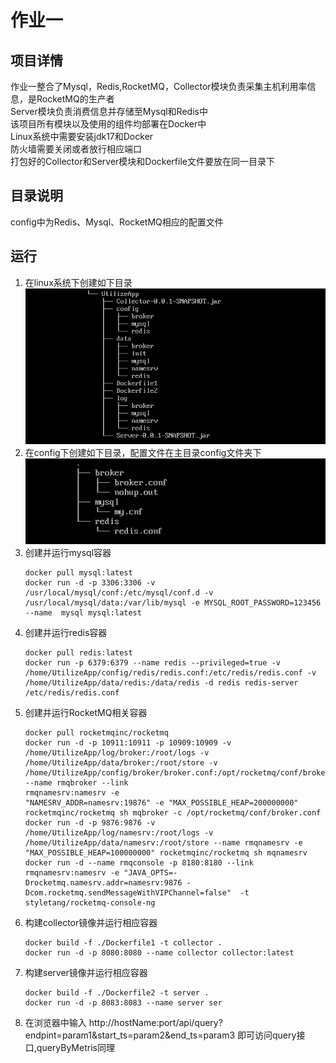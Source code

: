 # 作业一
## 项目详情
作业一整合了Mysql，Redis,RocketMQ，Collector模块负责采集主机利用率信息，是RocketMQ的生产者<br/>
Server模块负责消费信息并存储至Mysql和Redis中<br/>
该项目所有模块以及使用的组件均部署在Docker中<br/>
Linux系统中需要安装jdk17和Docker<br/>
防火墙需要关闭或者放行相应端口<br/>
打包好的Collector和Server模块和Dockerfile文件要放在同一目录下
## 目录说明
config中为Redis、Mysql、RocketMQ相应的配置文件
## 运行
1. 在linux系统下创建如下目录<br/>
   ![image text](images/dir1.png)
2. 在config下创建如下目录，配置文件在主目录config文件夹下<br/>
   ![image text2](images/dir2.png)
3. 创建并运行mysql容器
   ```
   docker pull mysql:latest 
   docker run -d -p 3306:3306 -v /usr/local/mysql/conf:/etc/mysql/conf.d -v /usr/local/mysql/data:/var/lib/mysql -e MYSQL_ROOT_PASSWORD=123456 --name  mysql mysql:latest
4. 创建并运行redis容器
   ```
   docker pull redis:latest 
   docker run -p 6379:6379 --name redis --privileged=true -v /home/UtilizeApp/config/redis/redis.conf:/etc/redis/redis.conf -v /home/UtilizeApp/data/redis:/data/redis -d redis redis-server /etc/redis/redis.conf
5. 创建并运行RocketMQ相关容器
   ```
   docker pull rocketmqinc/rocketmq
   docker run -d -p 10911:10911 -p 10909:10909 -v  /home/UtilizeApp/log/broker:/root/logs -v   /home/UtilizeApp/data/broker:/root/store -v  /home/UtilizeApp/config/broker/broker.conf:/opt/rocketmq/conf/broker.conf --name rmqbroker --link 
   rmqnamesrv:namesrv -e 
   "NAMESRV_ADDR=namesrv:19876" -e "MAX_POSSIBLE_HEAP=200000000" rocketmqinc/rocketmq sh mqbroker -c /opt/rocketmq/conf/broker.conf
   docker run -d -p 9876:9876 -v /home/UtilizeApp/log/namesrv:/root/logs -v /home/UtilizeApp/data/namesrv:/root/store --name rmqnamesrv -e "MAX_POSSIBLE_HEAP=100000000" rocketmqinc/rocketmq sh mqnamesrv
   docker run -d --name rmqconsole -p 8180:8180 --link rmqnamesrv:namesrv -e "JAVA_OPTS=-Drocketmq.namesrv.addr=namesrv:9876 -Dcom.rocketmq.sendMessageWithVIPChannel=false"  -t styletang/rocketmq-console-ng
6. 构建collector镜像并运行相应容器
    ```
    docker build -f ./Dockerfile1 -t collector .
    docker run -d -p 8080:8080 --name collector collector:latest
7. 构建server镜像并运行相应容器
    ```
    docker build -f ./Dockerfile2 -t server .
    docker run -d -p 8083:8083 --name server ser
8. 在浏览器中输入 http://hostName:port/api/query?endpint=param1&start_ts=param2&end_ts=param3 即可访问query接口,queryByMetris同理
